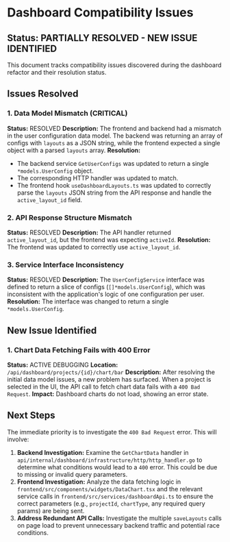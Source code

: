 # Dashboard Compatibility Issues

## Status: PARTIALLY RESOLVED - NEW ISSUE IDENTIFIED

This document tracks compatibility issues discovered during the dashboard refactor and their resolution status.

## Issues Resolved

### 1. Data Model Mismatch (CRITICAL)
**Status:** RESOLVED
**Description:** The frontend and backend had a mismatch in the user configuration data model. The backend was returning an array of configs with `layouts` as a JSON string, while the frontend expected a single object with a parsed `layouts` array.
**Resolution:**
- The backend service `GetUserConfigs` was updated to return a single `*models.UserConfig` object.
- The corresponding HTTP handler was updated to match.
- The frontend hook `useDashboardLayouts.ts` was updated to correctly parse the `layouts` JSON string from the API response and handle the `active_layout_id` field.

### 2. API Response Structure Mismatch
**Status:** RESOLVED
**Description:** The API handler returned `active_layout_id`, but the frontend was expecting `activeId`.
**Resolution:** The frontend was updated to correctly use `active_layout_id`.

### 3. Service Interface Inconsistency
**Status:** RESOLVED
**Description:** The `UserConfigService` interface was defined to return a slice of configs (`[]*models.UserConfig`), which was inconsistent with the application's logic of one configuration per user.
**Resolution:** The interface was changed to return a single `*models.UserConfig`.

## New Issue Identified

### 1. Chart Data Fetching Fails with 400 Error
**Status:** ACTIVE DEBUGGING
**Location:** `/api/dashboard/projects/{id}/chart/bar`
**Description:** After resolving the initial data model issues, a new problem has surfaced. When a project is selected in the UI, the API call to fetch chart data fails with a `400 Bad Request`.
**Impact:** Dashboard charts do not load, showing an error state.

## Next Steps

The immediate priority is to investigate the `400 Bad Request` error. This will involve:
1.  **Backend Investigation:** Examine the `GetChartData` handler in `api/internal/dashboard/infrastructure/http/http_handler.go` to determine what conditions would lead to a `400` error. This could be due to missing or invalid query parameters.
2.  **Frontend Investigation:** Analyze the data fetching logic in `frontend/src/components/widgets/DataChart.tsx` and the relevant service calls in `frontend/src/services/dashboardApi.ts` to ensure the correct parameters (e.g., `projectId`, `chartType`, any required query params) are being sent.
3.  **Address Redundant API Calls:** Investigate the multiple `saveLayouts` calls on page load to prevent unnecessary backend traffic and potential race conditions.
